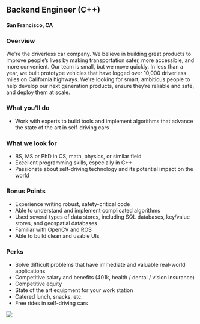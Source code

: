 ## Backend Engineer (C++)
#### San Francisco, CA 

### Overview 
We're the driverless car company. We believe in building great products to improve people’s lives by making transportation safer, more accessible, and more convenient. Our team is small, but we move quickly. In less than a year, we built prototype vehicles that have logged over 10,000 driverless miles on California highways. We're looking for smart, ambitious people to help develop our next generation products, ensure they’re reliable and safe, and deploy them at scale.  

### What you'll do
+ Work with experts to build tools and implement algorithms that advance the state of the art in self-driving cars 

### What we look for
+ BS, MS or PhD in CS, math, physics, or similar field
+ Excellent programming skills, especially in C++
+ Passionate about self-driving technology and its potential impact on the world

### Bonus Points
+ Experience writing robust, safety-critical code
+ Able to understand and implement complicated algorithms
+ Used several types of data stores, including SQL databases, key/value stores, and geospatial databases
+ Familiar with OpenCV and ROS
+ Able to build clean and usable UIs 

### Perks
+ Solve difficult problems that have immediate and valuable real-world applications
+ Competitive salary and benefits (401k, health / dental / vision insurance)
+ Competitive equity
+ State of the art equipment for your work station
+ Catered lunch, snacks, etc.
+ Free rides in self-driving cars


[<img src='https://dabuttonfactory.com/button.png?t=Apply&f=Calibri-Bold&ts=24&tc=fff&tshs=1&tshc=000&hp=20&vp=8&c=5&bgt=gradient&bgc=3d85c6&ebgc=073763'>](https://letsrockit.co/users/auth/github?interested=true&job_id=q3j1axnl-backend-engineer-c)
